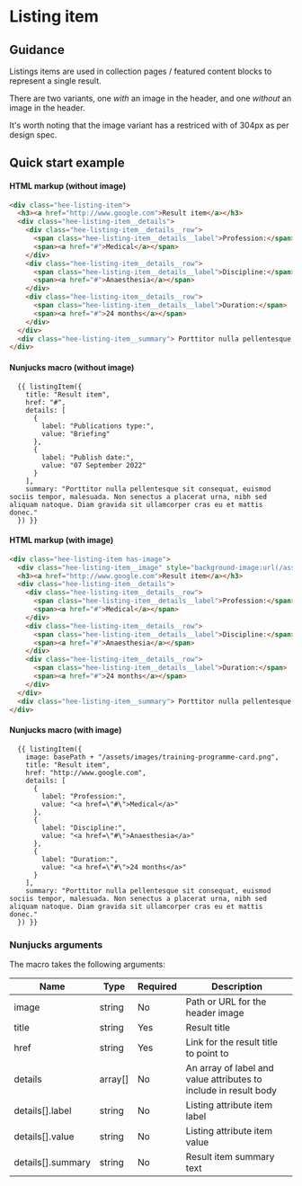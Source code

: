 # Listing item

## Guidance

Listings items are used in collection pages / featured content blocks to represent a single result.

There are two variants, one *with* an image in the header, and one *without* an image in the header.

It's worth noting that the image variant has a restriced with of 304px as per design spec.

## Quick start example

#### HTML markup (without image)

```html
<div class="hee-listing-item">
  <h3><a href="http://www.google.com">Result item</a></h3>
  <div class="hee-listing-item__details">
    <div class="hee-listing-item__details__row">
      <span class="hee-listing-item__details__label">Profession:</span>
      <span><a href="#">Medical</a></span>
    </div>
    <div class="hee-listing-item__details__row">
      <span class="hee-listing-item__details__label">Discipline:</span>
      <span><a href="#">Anaesthesia</a></span>
    </div>
    <div class="hee-listing-item__details__row">
      <span class="hee-listing-item__details__label">Duration:</span>
      <span><a href="#">24 months</a></span>
    </div>
  </div>
  <div class="hee-listing-item__summary"> Porttitor nulla pellentesque sit consequat, euismod sociis tempor, malesuada. Non senectus a placerat urna, nibh sed aliquam natoque. Diam gravida sit ullamcorper cras eu et mattis donec. </div>
</div>
```

#### Nunjucks macro (without image)

```
  {{ listingItem({
    title: "Result item",
    href: "#",
    details: [
      {
        label: "Publications type:",
        value: "Briefing"
      },
      {
        label: "Publish date:",
        value: "07 September 2022"
      }
    ],
    summary: "Porttitor nulla pellentesque sit consequat, euismod sociis tempor, malesuada. Non senectus a placerat urna, nibh sed aliquam natoque. Diam gravida sit ullamcorper cras eu et mattis donec."
  }) }}
```

#### HTML markup (with image)

```html
<div class="hee-listing-item has-image">
  <div class="hee-listing-item__image" style="background-image:url(/assets/images/training-programme-card.png);"></div>
  <h3><a href="http://www.google.com">Result item</a></h3>
  <div class="hee-listing-item__details">
    <div class="hee-listing-item__details__row">
      <span class="hee-listing-item__details__label">Profession:</span>
      <span><a href="#">Medical</a></span>
    </div>
    <div class="hee-listing-item__details__row">
      <span class="hee-listing-item__details__label">Discipline:</span>
      <span><a href="#">Anaesthesia</a></span>
    </div>
    <div class="hee-listing-item__details__row">
      <span class="hee-listing-item__details__label">Duration:</span>
      <span><a href="#">24 months</a></span>
    </div>
  </div>
  <div class="hee-listing-item__summary"> Porttitor nulla pellentesque sit consequat, euismod sociis tempor, malesuada. Non senectus a placerat urna, nibh sed aliquam natoque. Diam gravida sit ullamcorper cras eu et mattis donec. </div>
</div>
```

#### Nunjucks macro (with image)

```
  {{ listingItem({
    image: basePath + "/assets/images/training-programme-card.png",
    title: "Result item",
    href: "http://www.google.com",
    details: [
      {
        label: "Profession:",
        value: "<a href=\"#\">Medical</a>"
      },
      {
        label: "Discipline:",
        value: "<a href=\"#\">Anaesthesia</a>"
      },
      {
        label: "Duration:",
        value: "<a href=\"#\">24 months</a>"
      }
    ],
    summary: "Porttitor nulla pellentesque sit consequat, euismod sociis tempor, malesuada. Non senectus a placerat urna, nibh sed aliquam natoque. Diam gravida sit ullamcorper cras eu et mattis donec."
  }) }}
```

### Nunjucks arguments

The macro takes the following arguments:

| Name              | Type    | Required | Description                                                      |
|-------------------|---------|----------|------------------------------------------------------------------|
| image             | string  | No       | Path or URL for the header image                                 |
| title             | string  | Yes      | Result title                                                     |
| href              | string  | Yes      | Link for the result title to point to                            |
| details           | array[] | No       | An array of label and value attributes to include in result body |
| details[].label   | string  | No       | Listing attribute item label                                     |
| details[].value   | string  | No       | Listing attribute item value                                     |
| details[].summary | string  | No       | Result item summary text                                         |
